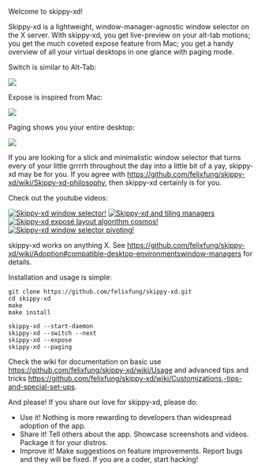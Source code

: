 Welcome to skippy-xd!

Skippy-xd is a lightweight, window-manager-agnostic window selector on the X server. With skippy-xd, you get live-preview on your alt-tab motions; you get the much coveted expose feature from Mac; you get a handy overview of all your virtual desktops in one glance with paging mode.

Switch is similar to Alt-Tab:

![](https://github.com/felixfung/skippy-xd-gifs/blob/main/switch.gif)

Expose is inspired from Mac:

![](https://github.com/felixfung/skippy-xd-gifs/blob/main/expose.gif)

Paging shows you your entire desktop:

![](https://github.com/felixfung/skippy-xd-gifs/blob/main/paging.gif)

If you are looking for a slick and minimalistic window selector that turns every of your little grrrrh throughout the day into a little bit of a yay, skippy-xd may be for you. If you agree with https://github.com/felixfung/skippy-xd/wiki/Skippy-xd-philosophy, then skippy-xd certainly is for you.

Check out the youtube videos:

[![Skippy-xd window selector!](https://img.youtube.com/vi/6zEvYXWIQyg/mqdefault.jpg)](https://youtu.be/6zEvYXWIQyg)
[![Skippy-xd and tiling managers](https://img.youtube.com/vi/ENnxntTvWY4/mqdefault.jpg)](https://youtu.be/ENnxntTvWY4)
[![Skippy-xd exposé layout algorithm cosmos!](https://img.youtube.com/vi/c6EP6uyj3EA/mqdefault.jpg)](https://youtu.be/c6EP6uyj3EA)
[![Skippy-xd window selector pivoting!](https://img.youtube.com/vi/q9MjCVgDo2o/mqdefault.jpg)](https://youtu.be/q9MjCVgDo2o)

skippy-xd works on anything X. See https://github.com/felixfung/skippy-xd/wiki/Adoption#compatible-desktop-environmentswindow-managers for details.

Installation and usage is simple:
```
git clone https://github.com/felixfung/skippy-xd.git
cd skippy-xd
make
make install

skippy-xd --start-daemon
skippy-xd --switch --next
skippy-xd --expose
skippy-xd --paging
```

Check the wiki for documentation on basic use https://github.com/felixfung/skippy-xd/wiki/Usage and advanced tips and tricks https://github.com/felixfung/skippy-xd/wiki/Customizations,-tips-and-special-set-ups.

And please! If you share our love for skippy-xd, please do:

* Use it! Nothing is more rewarding to developers than widespread adoption of the app.
* Share it! Tell others about the app. Showcase screenshots and videos. Package it for your distros.
* Improve it! Make suggestions on feature improvements. Report bugs and they will be fixed. If you are a coder, start hacking!
